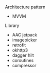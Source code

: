 Architecture pattern
- MVVM

Library
- AAC jetpack
- imagepicker
- retrofit 
- okhttp3
- dagger hilt
- coroutines
- compressor
